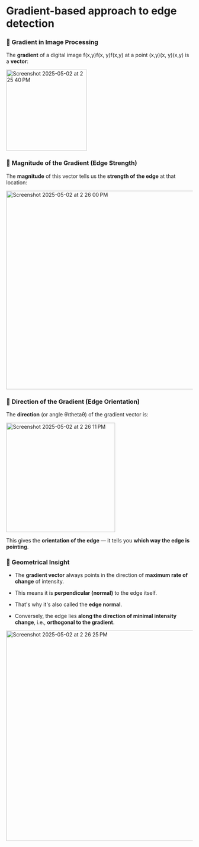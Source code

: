 # Gradient-based approach to edge detection

### 🔷 **Gradient in Image Processing**

The **gradient** of a digital image f(x,y)f(x, y)f(x,y) at a point (x,y)(x, y)(x,y) is a **vector**:

<img width="218" alt="Screenshot 2025-05-02 at 2 25 40 PM" src="https://github.com/user-attachments/assets/178d2315-e4ee-4582-9516-167407b521e5" />



### 🔷 **Magnitude of the Gradient (Edge Strength)**

The **magnitude** of this vector tells us the **strength of the edge** at that location:

<img width="534" alt="Screenshot 2025-05-02 at 2 26 00 PM" src="https://github.com/user-attachments/assets/18bc9dd9-5bc1-4090-9ef1-e67cd82abb0f" />



### 🔷 **Direction of the Gradient (Edge Orientation)**

The **direction** (or angle θ\\thetaθ) of the gradient vector is:


<img width="294" alt="Screenshot 2025-05-02 at 2 26 11 PM" src="https://github.com/user-attachments/assets/aa5a4269-8f38-4ca7-bb2d-e6fdd901be1e" />


This gives the **orientation of the edge** — it tells you **which way the edge is pointing**.

### 🔷 **Geometrical Insight**

*   The **gradient vector** always points in the direction of **maximum rate of change** of intensity.
    
*   This means it is **perpendicular (normal)** to the edge itself.
    
*   That's why it's also called the **edge normal**.
    
*   Conversely, the edge lies **along the direction of minimal intensity change**, i.e., **orthogonal to the gradient**.


<img width="566" alt="Screenshot 2025-05-02 at 2 26 25 PM" src="https://github.com/user-attachments/assets/65878db9-99b7-4862-b62d-63f5c3bc5a24" />
